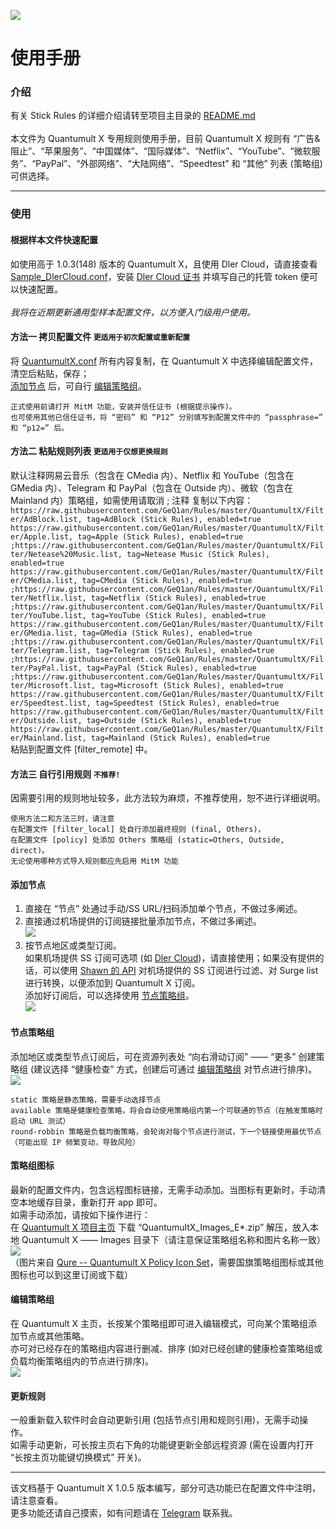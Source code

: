 ![](https://raw.githubusercontent.com/GeQ1an/Rules/master/Images/StickLogoMedium.png)
# 使用手册

### 介绍

有关 Stick Rules 的详细介绍请转至项目主目录的 [README.md](https://github.com/GeQ1an/Rules/blob/master/README.md)<br>
<br>
本文件为 Quantumult X 专用规则使用手册，目前 Quantumult X 规则有 “广告&阻止”、“苹果服务”、“中国媒体”、“国际媒体”、“Netflix”、“YouTube”、“微软服务”、“PayPal”、“外部网络”、“大陆网络”、“Speedtest” 和 “其他” 列表 (策略组) 可供选择。

---

### 使用

#### 根据样本文件快速配置
如使用高于 1.0.3(148) 版本的 Quantumult X，且使用 Dler Cloud，请直接查看 [Sample_DlerCloud.conf](https://github.com/GeQ1an/Rules/blob/master/QuantumultX/Sample/Sample_DlerCloud.conf)，安装 [Dler Cloud 证书](https://dler.cloud/download/Dler%20Cloud%20Surge%20TLS%20ECC%20CA.mobileconfig) 并填写自己的托管 token 便可以快速配置。<br>
<br>
*我将在近期更新通用型样本配置文件，以方便入门级用户使用。*

#### 方法一  拷贝配置文件 `更适用于初次配置或重新配置`
将 [QuantumultX.conf](https://raw.githubusercontent.com/GeQ1an/Rules/master/QuantumultX/QuantumultX.conf) 所有内容复制，在 Quantumult X 中选择编辑配置文件，清空后粘贴，保存；<br>
[添加节点](#添加节点) 后，可自行 [编辑策略组](#编辑策略组)。
````
正式使用前请打开 MitM 功能，安装并信任证书 (根据提示操作)。
也可使用其他已信任证书，将 “密码” 和 “P12” 分别填写到配置文件中的 “passphrase=” 和 “p12=” 后。
````

#### 方法二  粘贴规则列表 `更适用于仅想更换规则`
默认注释网易云音乐（包含在 CMedia 内）、Netflix 和 YouTube（包含在 GMedia 内）、Telegram 和 PayPal（包含在 Outside 内）、微软（包含在 Mainland 内）策略组，如需使用请取消 ; 注释
复制以下内容：<br>
`https://raw.githubusercontent.com/GeQ1an/Rules/master/QuantumultX/Filter/AdBlock.list, tag=AdBlock (Stick Rules), enabled=true`<br>
`https://raw.githubusercontent.com/GeQ1an/Rules/master/QuantumultX/Filter/Apple.list, tag=Apple (Stick Rules), enabled=true`<br>
`;https://raw.githubusercontent.com/GeQ1an/Rules/master/QuantumultX/Filter/Netease%20Music.list, tag=Netease Music (Stick Rules), enabled=true`<br>
`https://raw.githubusercontent.com/GeQ1an/Rules/master/QuantumultX/Filter/CMedia.list, tag=CMedia (Stick Rules), enabled=true`<br>
`;https://raw.githubusercontent.com/GeQ1an/Rules/master/QuantumultX/Filter/Netflix.list, tag=Netflix (Stick Rules), enabled=true`<br>
`;https://raw.githubusercontent.com/GeQ1an/Rules/master/QuantumultX/Filter/YouTube.list, tag=YouTube (Stick Rules), enabled=true`<br>
`https://raw.githubusercontent.com/GeQ1an/Rules/master/QuantumultX/Filter/GMedia.list, tag=GMedia (Stick Rules), enabled=true`<br>
`;https://raw.githubusercontent.com/GeQ1an/Rules/master/QuantumultX/Filter/Telegram.list, tag=Telegram (Stick Rules), enabled=true`<br>
`;https://raw.githubusercontent.com/GeQ1an/Rules/master/QuantumultX/Filter/PayPal.list, tag=PayPal (Stick Rules), enabled=true`<br>
`;https://raw.githubusercontent.com/GeQ1an/Rules/master/QuantumultX/Filter/Microsoft.list, tag=Microsoft (Stick Rules), enabled=true`<br>
`https://raw.githubusercontent.com/GeQ1an/Rules/master/QuantumultX/Filter/Speedtest.list, tag=Speedtest (Stick Rules), enabled=true`<br>
`https://raw.githubusercontent.com/GeQ1an/Rules/master/QuantumultX/Filter/Outside.list, tag=Outside (Stick Rules), enabled=true`<br>
`https://raw.githubusercontent.com/GeQ1an/Rules/master/QuantumultX/Filter/Mainland.list, tag=Mainland (Stick Rules), enabled=true`<br>
粘贴到配置文件 [filter_remote] 中。

#### 方法三  自行引用规则 `不推荐!`
因需要引用的规则地址较多，此方法较为麻烦，不推荐使用，恕不进行详细说明。

````
使用方法二和方法三时，请注意
在配置文件 [filter_local] 处自行添加最终规则 (final, Others)，
在配置文件 [policy] 处添加 Others 策略组 (static=Others, Outside, direct)。
无论使用哪种方式导入规则都应先启用 MitM 功能
````

#### 添加节点
1. 直接在 “节点” 处通过手动/SS URL/扫码添加单个节点，不做过多阐述。
2. 直接通过机场提供的订阅链接批量添加节点，不做过多阐述。<br>
![](https://raw.githubusercontent.com/GeQ1an/Rules/master/Images/QuantumultX01.png)
3. 按节点地区或类型订阅。<br>
如果机场提供 SS 订阅可选项 (如 [Dler Cloud](https://dlercloud.com))，请直接使用；如果没有提供的话，可以使用 [Shawn 的 API](https://github.com/KOP-XIAO/QuantumultX-Surge-API) 对机场提供的 SS 订阅进行过滤、对 Surge list 进行转换，以便添加到 Quantumult X 订阅。<br>
添加好订阅后，可以选择使用 [节点策略组](#节点策略组)。<br>
![](https://raw.githubusercontent.com/GeQ1an/Rules/master/Images/QuantumultX02.png)

#### 节点策略组
添加地区或类型节点订阅后，可在资源列表处 “向右滑动订阅” —— “更多” 创建策略组 (建议选择 “健康检查” 方式，创建后可通过 [编辑策略组](#编辑策略组) 对节点进行排序)。<br>
![](https://raw.githubusercontent.com/GeQ1an/Rules/master/Images/QuantumultX03.png)
````
static 策略是静态策略，需要手动选择节点
available 策略是健康检查策略，将会自动使用策略组内第一个可联通的节点（在触发策略时启动 URL 测试）
round-robbin 策略是负载均衡策略，会轮询对每个节点进行测试，下一个链接使用最优节点（可能出现 IP 频繁变动，导致风险）
````

#### 策略组图标
最新的配置文件内，包含远程图标链接，无需手动添加。当图标有更新时，手动清空本地缓存目录，重新打开 app 即可。<br>
如需手动添加，请按如下操作进行：<br>
在 [Quantumult X 项目主页](https://github.com/GeQ1an/Rules/tree/master/QuantumultX) 下载 “QuantumultX_Images_E*.zip” 解压，放入本地 Quantumult X —— Images 目录下（请注意保证策略组名称和图片名称一致）<br>
![](https://raw.githubusercontent.com/Koolson/Qure/master/Other/Local_Icon.png)<br>
（图片来自 [Qure -- Quantumult X Policy Icon Set](https://github.com/Koolson/Qure)，需要国旗策略组图标或其他图标也可以到这里订阅或下载）

#### 编辑策略组
在 Quantumult X 主页，长按某个策略组即可进入编辑模式，可向某个策略组添加节点或其他策略。<br>
亦可对已经存在的策略组内容进行删减、排序 (如对已经创建的健康检查策略组或负载均衡策略组内的节点进行排序)。<br>
![](https://raw.githubusercontent.com/GeQ1an/Rules/master/Images/QuantumultX04.png)

#### 更新规则
一般重新载入软件时会自动更新引用 (包括节点引用和规则引用)，无需手动操作。<br>
如需手动更新，可长按主页右下角的功能键更新全部远程资源 (需在设置内打开 “长按主页功能键切换模式” 开关)。

---
该文档基于 Quantumult X 1.0.5 版本编写，部分可选功能已在配置文件中注明，请注意查看。<br>
更多功能还请自己摸索，如有问题请在 [Telegram](https://t.me/GeQ1an) 联系我。
